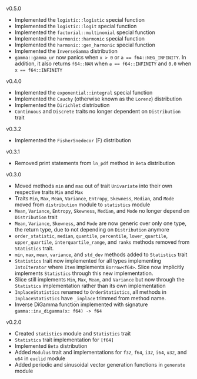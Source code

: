 v0.5.0
 - Implemented the `logistic::logistic` special function
 - Implemented the `logistic::logit` special function
 - Implemented the `factorial::multinomial` special function
 - Implemented the `harmonic::harmonic` special function
 - Implemented the `harmonic::gen_harmonic` special function
 - Implemented the `InverseGamma` distribution
 - `gamma::gamma_ur` now panics when `x > 0` or `a == f64::NEG_INFINITY`. In addition, it also returns `f64::NAN` when `a == f64::INFINITY` and `0.0` when `x == f64::INFINITY` 

v0.4.0
- Implemented the `exponential::integral` special function
- Implemented the `Cauchy` (otherwise known as the `Lorenz`) distribution
- Implemented the `Dirichlet` distribution
- `Continuous` and `Discrete` traits no longer dependent on `Distribution` trait

v0.3.2
- Implemented the `FisherSnedecor` (F) distribution

v0.3.1
- Removed print statements from `ln_pdf` method in `Beta` distribution

v0.3.0
- Moved methods `min` and `max` out of trait `Univariate` into their own respective traits `Min` and `Max`
- Traits `Min`, `Max`, `Mean`, `Variance`, `Entropy`, `Skewness`, `Median`, and `Mode` moved from `distribution` module to `statistics` module
- `Mean`, `Variance`, `Entropy`, `Skewness`, `Median`, and `Mode` no longer depend on `Distribution` trait
- `Mean`, `Variance`, `Skewness`, and `Mode` are now generic over only one type, the return type, due to not depending on `Distribution` anymore
- `order_statistic`, `median`, `quantile`, `percentile`, `lower_quartile`, `upper_quartile`, `interquartile_range`, and `ranks` methods removed
    from `Statistics` trait. 
- `min`, `max`, `mean`, `variance`, and `std_dev` methods added to `Statistics` trait
- `Statistics` trait now implemented for all types implementing `IntoIterator` where `Item` implements `Borrow<f64>`. Slice now implicitly implements
    `Statistics` through this new implementation.
- Slice still implements `Min`, `Max`, `Mean`, and `Variance` but now through the `Statistics` implementation rather than its own implementation
- `InplaceStatistics` renamed to `OrderStatistics`, all methods in `InplaceStatistics` have `_inplace` trimmed from method name.
- Inverse DiGamma function implemented with signature `gamma::inv_digamma(x: f64) -> f64`

v0.2.0
- Created `statistics` module and `Statistics` trait
- `Statistics` trait implementation for `[f64]`
- Implemented `Beta` distribution
- Added `Modulus` trait and implementations for `f32`, `f64`, `i32`, `i64`, `u32`, and `u64` in `euclid` module
- Added periodic and sinusoidal vector generation functions in `generate` module
